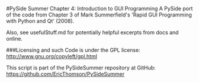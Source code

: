 ﻿#PySide Summer Chapter 4: Introduction to GUI Programming
A PySide port of the code from Chapter 3 of Mark Summerfield's 'Rapid GUI Programming with Python and Qt' (2008). 

Also, see usefulStuff.md for potentially helpful excerpts from docs and online.

###Licensing and such
Code is under the GPL license: http://www.gnu.org/copyleft/gpl.html

This script is part of the PySideSummer repository at GitHub:
https://github.com/EricThomson/PySideSummer

